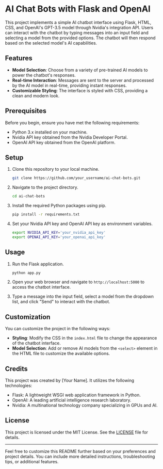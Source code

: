 # AI Chat Bots with Flask and OpenAI

This project implements a simple AI chatbot interface using Flask, HTML, CSS, and OpenAI's GPT-3.5 model through Nvidia's integration API. Users can interact with the chatbot by typing messages into an input field and selecting a model from the provided options. The chatbot will then respond based on the selected model's AI capabilities.

## Features

- **Model Selection**: Choose from a variety of pre-trained AI models to power the chatbot's responses.
- **Real-time Interaction**: Messages are sent to the server and processed by the AI model in real-time, providing instant responses.
- **Customizable Styling**: The interface is styled with CSS, providing a clean and modern look.

## Prerequisites

Before you begin, ensure you have met the following requirements:

- Python 3.x installed on your machine.
- Nvidia API key obtained from the Nvidia Developer Portal.
- OpenAI API key obtained from the OpenAI platform.

## Setup

1. Clone this repository to your local machine.
   
   ```bash
   git clone https://github.com/your_username/ai-chat-bots.git
   ```

2. Navigate to the project directory.

   ```bash
   cd ai-chat-bots
   ```

3. Install the required Python packages using pip.

   ```bash
   pip install -r requirements.txt
   ```

4. Set your Nvidia API key and OpenAI API key as environment variables.

   ```bash
   export NVIDIA_API_KEY='your_nvidia_api_key'
   export OPENAI_API_KEY='your_openai_api_key'
   ```

## Usage

1. Run the Flask application.

   ```bash
   python app.py
   ```

2. Open your web browser and navigate to `http://localhost:5000` to access the chatbot interface.

3. Type a message into the input field, select a model from the dropdown list, and click "Send" to interact with the chatbot.

## Customization

You can customize the project in the following ways:

- **Styling**: Modify the CSS in the `index.html` file to change the appearance of the chatbot interface.
- **Model Selection**: Add or remove AI models from the `<select>` element in the HTML file to customize the available options.

## Credits

This project was created by [Your Name]. It utilizes the following technologies:

- Flask: A lightweight WSGI web application framework in Python.
- OpenAI: A leading artificial intelligence research laboratory.
- Nvidia: A multinational technology company specializing in GPUs and AI.

## License

This project is licensed under the MIT License. See the [LICENSE](LICENSE) file for details.

---

Feel free to customize this README further based on your preferences and project details. You can include more detailed instructions, troubleshooting tips, or additional features.
